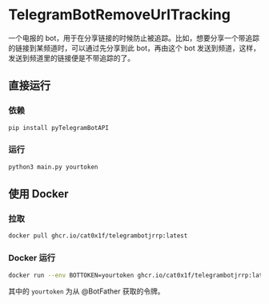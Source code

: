 # TelegramBotRemoveUrlTracking

一个电报的 bot，用于在分享链接的时候防止被追踪。比如，想要分享一个带追踪的链接到某频道时，可以通过先分享到此 bot，再由这个 bot 发送到频道，这样，发送到频道里的链接便是不带追踪的了。


## 直接运行

### 依赖

```bash
pip install pyTelegramBotAPI
```

### 运行

```bash
python3 main.py yourtoken
```


## 使用 Docker

### 拉取

```bash
docker pull ghcr.io/cat0x1f/telegrambotjrrp:latest
```

### Docker 运行

```bash
docker run --env BOTTOKEN=yourtoken ghcr.io/cat0x1f/telegrambotjrrp:latest
```

其中的 `yourtoken` 为从 @BotFather 获取的令牌。
